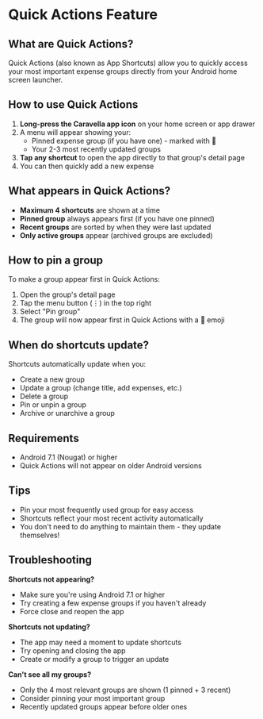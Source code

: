 # Quick Actions Feature

## What are Quick Actions?

Quick Actions (also known as App Shortcuts) allow you to quickly access your most important expense groups directly from your Android home screen launcher.

## How to use Quick Actions

1. **Long-press the Caravella app icon** on your home screen or app drawer
2. A menu will appear showing your:
   - Pinned expense group (if you have one) - marked with 📌
   - Your 2-3 most recently updated groups
3. **Tap any shortcut** to open the app directly to that group's detail page
4. You can then quickly add a new expense

## What appears in Quick Actions?

- **Maximum 4 shortcuts** are shown at a time
- **Pinned group** always appears first (if you have one pinned)
- **Recent groups** are sorted by when they were last updated
- **Only active groups** appear (archived groups are excluded)

## How to pin a group

To make a group appear first in Quick Actions:

1. Open the group's detail page
2. Tap the menu button (⋮) in the top right
3. Select "Pin group"
4. The group will now appear first in Quick Actions with a 📌 emoji

## When do shortcuts update?

Shortcuts automatically update when you:
- Create a new group
- Update a group (change title, add expenses, etc.)
- Delete a group
- Pin or unpin a group
- Archive or unarchive a group

## Requirements

- Android 7.1 (Nougat) or higher
- Quick Actions will not appear on older Android versions

## Tips

- Pin your most frequently used group for easy access
- Shortcuts reflect your most recent activity automatically
- You don't need to do anything to maintain them - they update themselves!

## Troubleshooting

**Shortcuts not appearing?**
- Make sure you're using Android 7.1 or higher
- Try creating a few expense groups if you haven't already
- Force close and reopen the app

**Shortcuts not updating?**
- The app may need a moment to update shortcuts
- Try opening and closing the app
- Create or modify a group to trigger an update

**Can't see all my groups?**
- Only the 4 most relevant groups are shown (1 pinned + 3 recent)
- Consider pinning your most important group
- Recently updated groups appear before older ones
